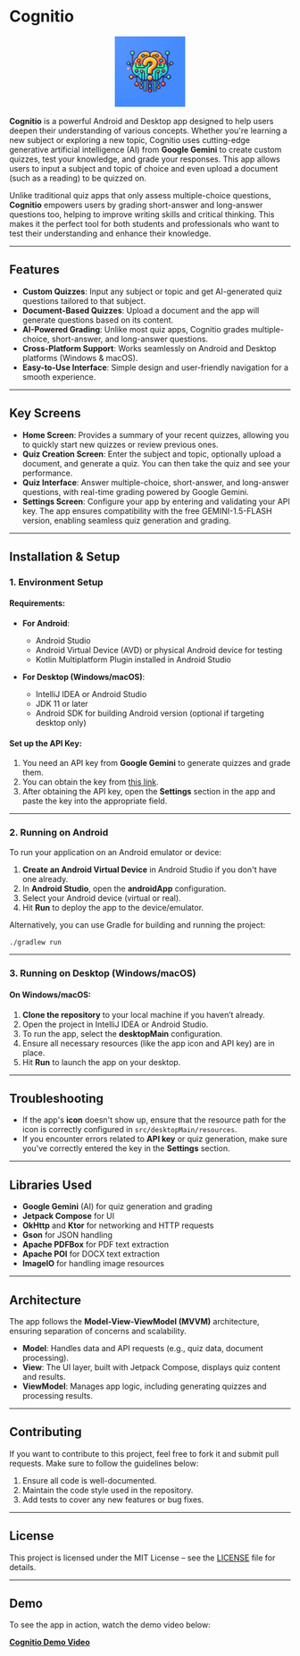 # Cognitio

<p align="center">
    <img src="composeApp/src/desktopMain/resources/cognitio.png" width="25%" alt="Cognitio App">
</p>

**Cognitio** is a powerful Android and Desktop app designed to help users deepen their understanding of various concepts. Whether you're learning a new subject or exploring a new topic, Cognitio uses cutting-edge generative artificial intelligence (AI) from **Google Gemini** to create custom quizzes, test your knowledge, and grade your responses. This app allows users to input a subject and topic of choice and even upload a document (such as a reading) to be quizzed on.

Unlike traditional quiz apps that only assess multiple-choice questions, **Cognitio** empowers users by grading short-answer and long-answer questions too, helping to improve writing skills and critical thinking. This makes it the perfect tool for both students and professionals who want to test their understanding and enhance their knowledge.

---

## Features

- **Custom Quizzes**: Input any subject or topic and get AI-generated quiz questions tailored to that subject.
- **Document-Based Quizzes**: Upload a document and the app will generate questions based on its content.
- **AI-Powered Grading**: Unlike most quiz apps, Cognitio grades multiple-choice, short-answer, and long-answer questions.
- **Cross-Platform Support**: Works seamlessly on Android and Desktop platforms (Windows & macOS).
- **Easy-to-Use Interface**: Simple design and user-friendly navigation for a smooth experience.

---

## Key Screens

- **Home Screen**: Provides a summary of your recent quizzes, allowing you to quickly start new quizzes or review previous ones.
- **Quiz Creation Screen**: Enter the subject and topic, optionally upload a document, and generate a quiz. You can then take the quiz and see your performance.
- **Quiz Interface**: Answer multiple-choice, short-answer, and long-answer questions, with real-time grading powered by Google Gemini.
- **Settings Screen**: Configure your app by entering and validating your API key. The app ensures compatibility with the free GEMINI-1.5-FLASH version, enabling seamless quiz generation and grading.

---

## Installation & Setup

### 1. Environment Setup

#### Requirements:

- **For Android**:
    - Android Studio
    - Android Virtual Device (AVD) or physical Android device for testing
    - Kotlin Multiplatform Plugin installed in Android Studio

- **For Desktop (Windows/macOS)**:
    - IntelliJ IDEA or Android Studio
    - JDK 11 or later
    - Android SDK for building Android version (optional if targeting desktop only)

#### Set up the API Key:
1. You need an API key from **Google Gemini** to generate quizzes and grade them.
2. You can obtain the key from [this link](https://aistudio.google.com/app/apikey).
3. After obtaining the API key, open the **Settings** section in the app and paste the key into the appropriate field.

---

### 2. Running on Android

To run your application on an Android emulator or device:

1. **Create an Android Virtual Device** in Android Studio if you don't have one already.
2. In **Android Studio**, open the **androidApp** configuration.
3. Select your Android device (virtual or real).
4. Hit **Run** to deploy the app to the device/emulator.

Alternatively, you can use Gradle for building and running the project:

```bash
./gradlew run
```

---

### 3. Running on Desktop (Windows/macOS)

#### On Windows/macOS:

1. **Clone the repository** to your local machine if you haven’t already.
2. Open the project in IntelliJ IDEA or Android Studio.
3. To run the app, select the **desktopMain** configuration.
4. Ensure all necessary resources (like the app icon and API key) are in place.
5. Hit **Run** to launch the app on your desktop.

---

## Troubleshooting

- If the app's **icon** doesn't show up, ensure that the resource path for the icon is correctly configured in `src/desktopMain/resources`.
- If you encounter errors related to **API key** or quiz generation, make sure you've correctly entered the key in the **Settings** section.

---

## Libraries Used

- **Google Gemini** (AI) for quiz generation and grading
- **Jetpack Compose** for UI
- **OkHttp** and **Ktor** for networking and HTTP requests
- **Gson** for JSON handling
- **Apache PDFBox** for PDF text extraction
- **Apache POI** for DOCX text extraction
- **ImageIO** for handling image resources

---

## Architecture

The app follows the **Model-View-ViewModel (MVVM)** architecture, ensuring separation of concerns and scalability.

- **Model**: Handles data and API requests (e.g., quiz data, document processing).
- **View**: The UI layer, built with Jetpack Compose, displays quiz content and results.
- **ViewModel**: Manages app logic, including generating quizzes and processing results.

---

## Contributing

If you want to contribute to this project, feel free to fork it and submit pull requests. Make sure to follow the guidelines below:

1. Ensure all code is well-documented.
2. Maintain the code style used in the repository.
3. Add tests to cover any new features or bug fixes.

---

## License

This project is licensed under the MIT License – see the [LICENSE](LICENSE) file for details.

---

## Demo

To see the app in action, watch the demo video below:

**[Cognitio Demo Video](link_to_video)**
